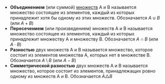 * **Объединением** (или суммой) [множеств](Множества) A и B называется множество состоящее из элементов, каждый из которых принадлежит хотя бы одному из этих множеств. Обозначается $A \cup B$ (или $A + B$)
* **Пересечением** (или произведением) множеств A и B называется множество состоящее из элементов, каждый из которых принадлежит множеству A и множеству B. Обозначается $A \cap B$ (или $A \cdot B$)
* **Разностью** двух множеств A и B называется множество, которое состоит из элементов множества A, которых нет в множестве B. Обозначается $A \setminus B$ (или $A - B$)
* **Симметрической разностью** двух множеств A и B называется множество, которое состоит из элементов, принадлежащих ровно одному из множеств A и B. Обозначается $A \triangle B$